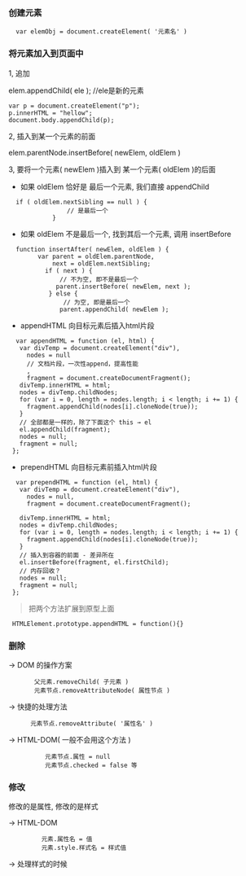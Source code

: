 ### 创建元素
````
  var elemObj = document.createElement( '元素名' )
````    
### 将元素加入到页面中
  1, 追加

   elem.appendChild( ele ); //ele是新的元素
```
var p = document.createElement("p");
p.innerHTML = "hellow";
document.body.appendChild(p);
```
2, 插入到某一个元素的前面

 elem.parentNode.insertBefore( newElem, oldElem )
       
3, 要将一个元素( newElem )插入到 某一个元素( oldElem )的后面

- 如果 oldElem 恰好是 最后一个元素, 我们直接 appendChild

````
  if ( oldElem.nextSibling == null ) {
                // 是最后一个
            }
````

- 如果 oldElem 不是最后一个, 找到其后一个元素, 调用 insertBefore 

````
  function insertAfter( newElem, oldElem ) {
        var parent = oldElem.parentNode,
            next = oldElem.nextSibling;
          if ( next ) {
              // 不为空, 即不是最后一个
             parent.insertBefore( newElem, next );
           } else {
               // 为空, 即是最后一个
              parent.appendChild( newElem );
 ````
 
 - appendHTML 向目标元素后插入html片段
 ````
   var appendHTML = function (el, html) {
    var divTemp = document.createElement("div"),
      nodes = null
      // 文档片段，一次性append，提高性能
      ,
      fragment = document.createDocumentFragment();
    divTemp.innerHTML = html;
    nodes = divTemp.childNodes;
    for (var i = 0, length = nodes.length; i < length; i += 1) {
      fragment.appendChild(nodes[i].cloneNode(true));
    }
    // 全部都是一样的，除了下面这个 this → el
    el.appendChild(fragment);
    nodes = null;
    fragment = null;
  };
 ````
 - prependHTML 向目标元素前插入html片段
 ````
   var prependHTML = function (el, html) {
    var divTemp = document.createElement("div"),
      nodes = null,
      fragment = document.createDocumentFragment();

    divTemp.innerHTML = html;
    nodes = divTemp.childNodes;
    for (var i = 0, length = nodes.length; i < length; i += 1) {
      fragment.appendChild(nodes[i].cloneNode(true));
    }
    // 插入到容器的前面 - 差异所在
    el.insertBefore(fragment, el.firstChild);
    // 内存回收？
    nodes = null;
    fragment = null;
  };
 ````
 
 > 把两个方法扩展到原型上面
 ````
  HTMLElement.prototype.appendHTML = function(){}
 ````

### 删除
 -> DOM 的操作方案

           父元素.removeChild( 子元素 )
           元素节点.removeAttributeNode( 属性节点 )
           
 -> 快捷的处理方法

          元素节点.removeAttribute( '属性名' )

 -> HTML-DOM( 一般不会用这个方法 )

              元素节点.属性 = null
              元素节点.checked = false 等
### 修改
 修改的是属性, 修改的是样式

-> HTML-DOM

             元素.属性名 = 值
             元素.style.样式名 = 样式值
 -> 处理样式的时候
